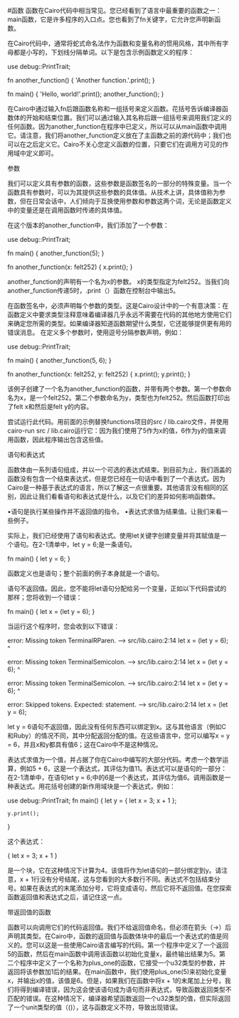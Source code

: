 #函数
函数在Cairo代码中相当常见。您已经看到了语言中最重要的函数之一：main函数，它是许多程序的入口点。您也看到了fn关键字，它允许您声明新函数。

在Cairo代码中，通常将蛇式命名法作为函数和变量名称的惯用风格，其中所有字母都是小写的，下划线分隔单词。以下是包含示例函数定义的程序：

use debug::PrintTrait;

fn another_function() {
    'Another function.'.print();
}

fn main() {
    'Hello, world!'.print();
    another_function();
}


在Cairo中通过输入fn后跟函数名称和一组括号来定义函数。花括号告诉编译器函数体的开始和结束位置。我们可以通过输入其名称后跟一组括号来调用我们定义的任何函数。因为another_function在程序中已定义，所以可以从main函数中调用它。请注意，我们将another_function定义放在了主函数之前的源代码中；我们也可以在之后定义它。Cairo不关心您定义函数的位置，只要它们在调用方可见的作用域中定义即可。

参数

我们可以定义具有参数的函数，这些参数是函数签名的一部分的特殊变量。当一个函数具有参数时，可以为其提供这些参数的具体值。从技术上讲，具体值称为参数，但在日常会话中，人们倾向于互换使用参数和参数这两个词，无论是函数定义中的变量还是在调用函数时传递的具体值。

在这个版本的another_function中，我们添加了一个参数：

use debug::PrintTrait;

fn main() {
    another_function(5);
}

fn another_function(x: felt252) {
    x.print();
}


another_function的声明有一个名为x的参数。 x的类型指定为felt252。当我们向another_function传递5时，.print（）函数在控制台中输出5。

在函数签名中，必须声明每个参数的类型。这是Cairo设计中的一个有意决策：在函数定义中要求类型注释意味着编译器几乎永远不需要在代码的其他地方使用它们来确定您所需的类型。如果编译器知道函数期望什么类型，它还能够提供更有用的错误消息。
在定义多个参数时，使用逗号分隔参数声明，例如：

use debug::PrintTrait;

fn main() {
    another_function(5, 6);
}

fn another_function(x: felt252, y: felt252) {
    x.print();
    y.print();
}


该例子创建了一个名为another_function的函数，并带有两个参数。第一个参数命名为x，是一个felt252。第二个参数命名为y，类型也为felt252。然后函数打印出了felt x和然后是felt y的内容。

尝试运行此代码。用前面的示例替换functions项目的src / lib.cairo文件，并使用cairo-run src / lib.cairo运行它：因为我们使用了5作为x的值，6作为y的值来调用函数，因此程序输出包含这些值。

语句和表达式

函数体由一系列语句组成，并以一个可选的表达式结束。到目前为止，我们涵盖的函数没有包含一个结束表达式，但是您已经在一句话中看到了一个表达式。因为Cairo是一种基于表达式的语言，所以了解这一点很重要。其他语言没有相同的区别，因此让我们看看语句和表达式是什么，以及它们的差异如何影响函数体。

•语句是执行某些操作并不返回值的指令。
•表达式求值为结果值。让我们来看一些例子。

实际上，我们已经使用了语句和表达式。使用let关键字创建变量并将其赋值是一个语句。在2-1清单中，let y = 6;是一条语句。

fn main() {
    let y = 6;
}


函数定义也是语句；整个前面的例子本身就是一个语句。

语句不返回值。因此，您不能将let语句分配给另一个变量，正如以下代码尝试的那样；您将收到一个错误：

fn main() {
    let x = (let y = 6);
}


当运行这个程序时，您会收到以下错误：

error: Missing token TerminalRParen.
 --> src/lib.cairo:2:14
    let x = (let y = 6);
             ^

error: Missing token TerminalSemicolon.
 --> src/lib.cairo:2:14
    let x = (let y = 6);
             ^

error: Missing token TerminalSemicolon.
 --> src/lib.cairo:2:14
    let x = (let y = 6);
                      ^

error: Skipped tokens. Expected: statement.
 --> src/lib.cairo:2:14
    let x = (let y = 6);


let y = 6语句不返回值，因此没有任何东西可以绑定到x。这与其他语言（例如C和Ruby）的情况不同，其中分配返回分配的值。在这些语言中，您可以编写x = y = 6，并且x和y都具有值6；这在Cairo中不是这种情况。

表达式求值为一个值，并占据了你在Cairo中编写的大部分代码。考虑一个数学运算，例如5 + 6，这是一个表达式，其评估为值11。表达式可以是语句的一部分：在2-1清单中，在语句let y = 6;中的6是一个表达式，其评估为值6。调用函数是一种表达式。用花括号创建的新作用域块是一个表达式，例如：

use debug::PrintTrait;
fn main() {
    let y = {
        let x = 3;
        x + 1
    };

    y.print();
}


这个表达式：

{
        let x = 3;
        x + 1
}

是一个块，它在这种情况下计算为4。该值将作为let语句的一部分绑定到y。请注意，x + 1行没有分号结尾，这与您看到的大多数行不同。表达式不包括结束分号。如果在表达式的末尾添加分号，它将变成语句，然后它将不返回值。在您探索函数返回值和表达式之后，请记住这一点。

带返回值的函数

函数可以向调用它们的代码返回值。我们不给返回值命名，但必须在箭头（->）后声明其类型。在Cairo中，函数的返回值与函数体块中的最后一个表达式的值是同义的。您可以这是一些使用Cairo语言编写的代码。第一个程序中定义了一个返回5的函数，然后在main函数中调用该函数以初始化变量x，最终输出结果为5。第二个程序中定义了一个名称为plus_one的函数，它接受一个u32类型的参数，并返回将该参数加1后的结果。在main函数中，我们使用plus_one(5)来初始化变量x，并输出x的值，该值是6。但是，如果我们在函数中将x + 1的末尾加上分号，我们将得到编译错误，因为这会使该语句成为语句而非表达式，导致函数返回类型不匹配的错误。在这种情况下，编译器希望函数返回一个u32类型的值，但实际返回了一个unit类型的值（()），这与函数定义不符，导致出现错误。
